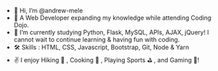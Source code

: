 - 👋 Hi, I’m @andrew-mele
- 👀 A Web Developer expanding my knowledge while attending Coding Dojo. 
- 🌱 I’m currently studying Python, Flask, MySQL, APIs, AJAX, jQuery! I cannot wait to continue learning & having fun with coding.
- 🛠 Skills : HTML, CSS, Javascript, Bootstrap, Git, Node & Yarn
- ✌️ I enjoy Hiking 🌄 , Cooking 🍗 , Playing Sports ⛳️ , and Gaming 👾!
<!---
andrew-mele/andrew-mele is a ✨ special ✨ repository because its `README.md` (this file) appears on your GitHub profile.
You can click the Preview link to take a look at your changes.
--->
